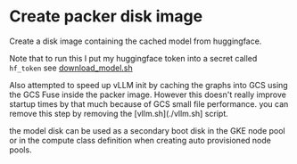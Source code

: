 # Create packer disk image 

Create a disk image containing the cached model from huggingface.

Note that to run this I put my huggingface token into a secret called `hf_token` see [download_model.sh](./download_model.sh)

Also attempted to speed up vLLM init by caching the graphs into GCS using the GCS Fuse inside the packer image.  However this doesn't really improve startup times by that much because of GCS small file performance.  you can remove this step by removing the [vllm.sh](./vllm.sh] script.

the model disk can be used as a secondary boot disk in the GKE node pool or in the compute class definition when creating auto provisioned node pools.